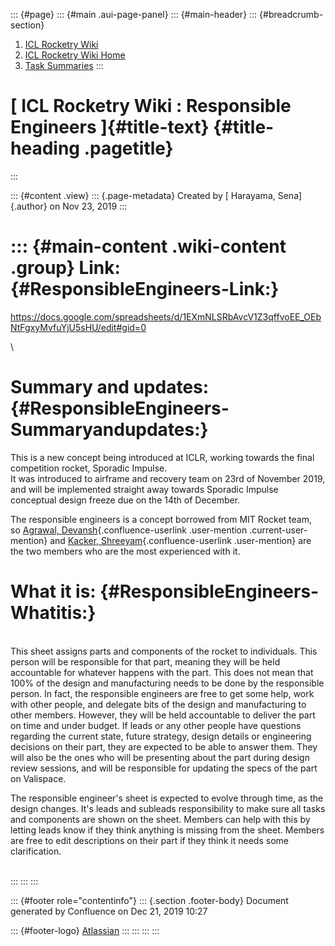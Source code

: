::: {#page}
::: {#main .aui-page-panel}
::: {#main-header}
::: {#breadcrumb-section}
1.  [ICL Rocketry Wiki](index.html)
2.  [ICL Rocketry Wiki Home](ICL-Rocketry-Wiki-Home_142270843.html)
3.  [Task Summaries](Task-Summaries_142271786.html)
:::

[ ICL Rocketry Wiki : Responsible Engineers ]{#title-text} {#title-heading .pagetitle}
==========================================================
:::

::: {#content .view}
::: {.page-metadata}
Created by [ Harayama, Sena]{.author} on Nov 23, 2019
:::

::: {#main-content .wiki-content .group}
Link: {#ResponsibleEngineers-Link:}
=====

<https://docs.google.com/spreadsheets/d/1EXmNLSRbAvcV1Z3qffvoEE_OEbNtFgxyMvfuYjU5sHU/edit#gid=0>

\

Summary and updates: {#ResponsibleEngineers-Summaryandupdates:}
====================

This is a new concept being introduced at ICLR, working towards the
final competition rocket, Sporadic Impulse.\
It was introduced to airframe and recovery team on 23rd of November
2019, and will be implemented straight away towards Sporadic Impulse
conceptual design freeze due on the 14th of December.

The responsible engineers is a concept borrowed from MIT Rocket team,
so [Agrawal,
Devansh](https://wiki.imperial.ac.uk/display/~dra16){.confluence-userlink
.user-mention .current-user-mention} and [Kacker,
Shreeyam](https://wiki.imperial.ac.uk/display/~sk3815){.confluence-userlink
.user-mention} are the two members who are the most experienced with it.

What it is: {#ResponsibleEngineers-Whatitis:}
===========

\
This sheet assigns parts and components of the rocket to individuals.
This person will be responsible for that part, meaning they will be held
accountable for whatever happens with the part. This does not mean that
100% of the design and manufacturing needs to be done by the responsible
person. In fact, the responsible engineers are free to get some help,
work with other people, and delegate bits of the design and
manufacturing to other members. However, they will be held accountable
to deliver the part on time and under budget. If leads or any other
people have questions regarding the current state, future strategy,
design details or engineering decisions on their part, they are expected
to be able to answer them. They will also be the ones who will be
presenting about the part during design review sessions, and will be
responsible for updating the specs of the part on Valispace.  

The responsible engineer\'s sheet is expected to evolve through time, as
the design changes. It\'s leads and subleads responsibility to make sure
all tasks and components are shown on the sheet. Members can help with
this by letting leads know if they think anything is missing from the
sheet. Members are free to edit descriptions on their part if they think
it needs some clarification. 

\
:::
:::
:::

::: {#footer role="contentinfo"}
::: {.section .footer-body}
Document generated by Confluence on Dec 21, 2019 10:27

::: {#footer-logo}
[Atlassian](http://www.atlassian.com/)
:::
:::
:::
:::
